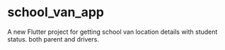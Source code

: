 # school_van_app

A new Flutter project for getting school van location details with student status.
both parent and drivers.

